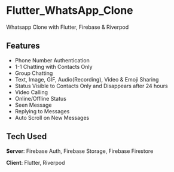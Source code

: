 # Flutter_WhatsApp_Clone
Whatsapp Clone with Flutter, Firebase &amp; Riverpod  
## Features
- Phone Number Authentication
- 1-1 Chatting with Contacts Only
- Group Chatting
- Text, Image, GIF, Audio(Recording), Video & Emoji Sharing
- Status Visible to Contacts Only and Disappears after 24 hours
- Video Calling
- Online/Offline Status
- Seen Message
- Replying to Messages
- Auto Scroll on New Messages


## Tech Used
**Server**: Firebase Auth, Firebase Storage, Firebase Firestore

**Client**: Flutter, Riverpod